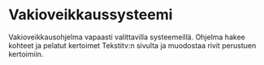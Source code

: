 # Vakioveikkaussysteemi
Vakioveikkausohjelma vapaasti valittavilla systeemeillä. Ohjelma hakee kohteet ja pelatut kertoimet Tekstitv:n sivulta ja muodostaa rivit perustuen kertoimiin.
